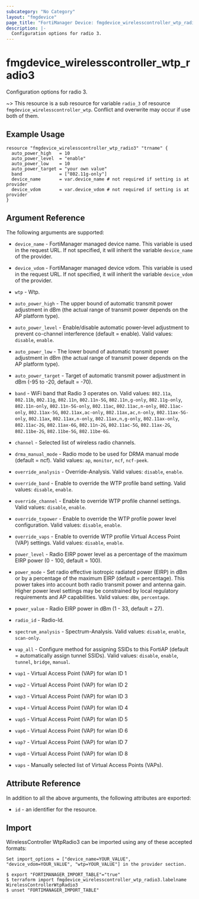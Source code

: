 ```yaml
---
subcategory: "No Category"
layout: "fmgdevice"
page_title: "FortiManager Device: fmgdevice_wirelesscontroller_wtp_radio3"
description: |-
  Configuration options for radio 3.
---
```


# fmgdevice_wirelesscontroller_wtp_radio3
Configuration options for radio 3.

~> This resource is a sub resource for variable `radio_3` of resource `fmgdevice_wirelesscontroller_wtp`. Conflict and overwrite may occur if use both of them.



## Example Usage

```hcl
resource "fmgdevice_wirelesscontroller_wtp_radio3" "trname" {
  auto_power_high   = 10
  auto_power_level  = "enable"
  auto_power_low    = 10
  auto_power_target = "your own value"
  band              = ["802.11g-only"]
  device_name       = var.device_name # not required if setting is at provider
  device_vdom       = var.device_vdom # not required if setting is at provider
}
```

## Argument Reference


The following arguments are supported:

* `device_name` - FortiManager managed device name. This variable is used in the request URL. If not specified, it will inherit the variable `device_name` of the provider.
* `device_vdom` - FortiManager managed device vdom. This variable is used in the request URL. If not specified, it will inherit the variable `device_vdom` of the provider.
* `wtp` - Wtp.

* `auto_power_high` - The upper bound of automatic transmit power adjustment in dBm (the actual range of transmit power depends on the AP platform type).
* `auto_power_level` - Enable/disable automatic power-level adjustment to prevent co-channel interference (default = enable). Valid values: `disable`, `enable`.

* `auto_power_low` - The lower bound of automatic transmit power adjustment in dBm (the actual range of transmit power depends on the AP platform type).
* `auto_power_target` - Target of automatic transmit power adjustment in dBm (-95 to -20, default = -70).
* `band` - WiFi band that Radio 3 operates on. Valid values: `802.11a`, `802.11b`, `802.11g`, `802.11n`, `802.11n-5G`, `802.11n,g-only`, `802.11g-only`, `802.11n-only`, `802.11n-5G-only`, `802.11ac`, `802.11ac,n-only`, `802.11ac-only`, `802.11ax-5G`, `802.11ax,ac-only`, `802.11ax,ac,n-only`, `802.11ax-5G-only`, `802.11ax`, `802.11ax,n-only`, `802.11ax,n,g-only`, `802.11ax-only`, `802.11ac-2G`, `802.11ax-6G`, `802.11n-2G`, `802.11ac-5G`, `802.11ax-2G`, `802.11be-2G`, `802.11be-5G`, `802.11be-6G`.

* `channel` - Selected list of wireless radio channels.
* `drma_manual_mode` - Radio mode to be used for DRMA manual mode (default = ncf). Valid values: `ap`, `monitor`, `ncf`, `ncf-peek`.

* `override_analysis` - Override-Analysis. Valid values: `disable`, `enable`.

* `override_band` - Enable to override the WTP profile band setting. Valid values: `disable`, `enable`.

* `override_channel` - Enable to override WTP profile channel settings. Valid values: `disable`, `enable`.

* `override_txpower` - Enable to override the WTP profile power level configuration. Valid values: `disable`, `enable`.

* `override_vaps` - Enable to override WTP profile Virtual Access Point (VAP) settings. Valid values: `disable`, `enable`.

* `power_level` - Radio EIRP power level as a percentage of the maximum EIRP power (0 - 100, default = 100).
* `power_mode` - Set radio effective isotropic radiated power (EIRP) in dBm or by a percentage of the maximum EIRP (default = percentage). This power takes into account both radio transmit power and antenna gain. Higher power level settings may be constrained by local regulatory requirements and AP capabilities. Valid values: `dBm`, `percentage`.

* `power_value` - Radio EIRP power in dBm (1 - 33, default = 27).
* `radio_id` - Radio-Id.
* `spectrum_analysis` - Spectrum-Analysis. Valid values: `disable`, `enable`, `scan-only`.

* `vap_all` - Configure method for assigning SSIDs to this FortiAP (default = automatically assign tunnel SSIDs). Valid values: `disable`, `enable`, `tunnel`, `bridge`, `manual`.

* `vap1` - Virtual Access Point (VAP) for wlan ID 1
* `vap2` - Virtual Access Point (VAP) for wlan ID 2
* `vap3` - Virtual Access Point (VAP) for wlan ID 3
* `vap4` - Virtual Access Point (VAP) for wlan ID 4
* `vap5` - Virtual Access Point (VAP) for wlan ID 5
* `vap6` - Virtual Access Point (VAP) for wlan ID 6
* `vap7` - Virtual Access Point (VAP) for wlan ID 7
* `vap8` - Virtual Access Point (VAP) for wlan ID 8
* `vaps` - Manually selected list of Virtual Access Points (VAPs).


## Attribute Reference

In addition to all the above arguments, the following attributes are exported:
* `id` - an identifier for the resource.

## Import

WirelessController WtpRadio3 can be imported using any of these accepted formats:
```
Set import_options = ["device_name=YOUR_VALUE", "device_vdom=YOUR_VALUE", "wtp=YOUR_VALUE"] in the provider section.

$ export "FORTIMANAGER_IMPORT_TABLE"="true"
$ terraform import fmgdevice_wirelesscontroller_wtp_radio3.labelname WirelessControllerWtpRadio3
$ unset "FORTIMANAGER_IMPORT_TABLE"
```

